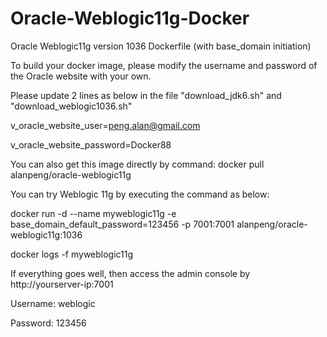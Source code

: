 # Oracle-Weblogic11g-Docker
Oracle Weblogic11g version 1036 Dockerfile (with base_domain initiation)

To build your docker image, please modify the username and password of the Oracle website with your own.

Please update 2 lines as below in the file "download_jdk6.sh" and "download_weblogic1036.sh"

v_oracle_website_user=peng.alan@gmail.com

v_oracle_website_password=Docker88

You can also get this image directly by command:  docker pull alanpeng/oracle-weblogic11g

You can try Weblogic 11g by executing the command as below:

docker run -d --name myweblogic11g -e base_domain_default_password=123456 -p 7001:7001 alanpeng/oracle-weblogic11g:1036

docker logs -f myweblogic11g

If everything goes well, then access the admin console by http://yourserver-ip:7001

Username: weblogic

Password: 123456
